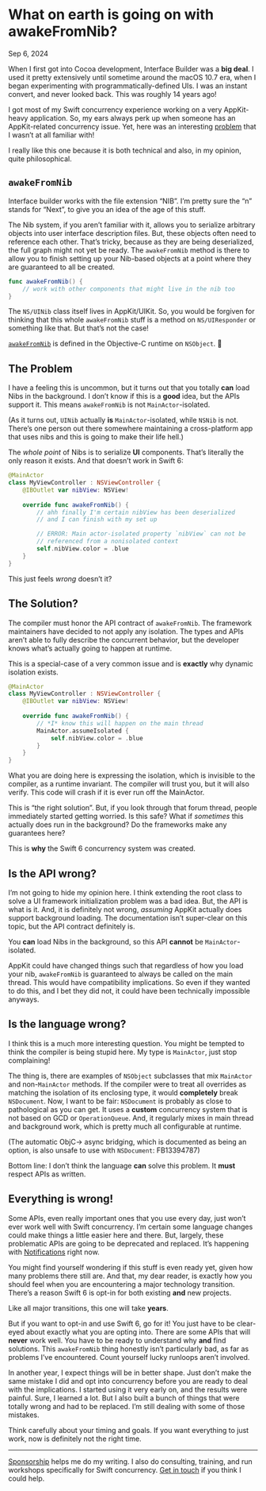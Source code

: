 # What on earth is going on with awakeFromNib?
Sep 6, 2024

When I first got into Cocoa development, Interface Builder was a **big deal**. I used it pretty extensively until sometime around the macOS 10.7 era, when I began experimenting with programmatically-defined UIs. I was an instant convert, and never looked back. This was roughly 14 years ago!

I got most of my Swift concurrency experience working on a very AppKit-heavy application. So, my ears always perk up when someone has an AppKit-related concurrency issue. Yet, here was an interesting [problem](https://forums.swift.org/t/swift-concurrency-in-real-apps/73790/34) that I wasn’t at all familiar with!

I really like this one because it is both technical and also, in my opinion, quite philosophical.

## `awakeFromNib`

Interface builder works with the file extension “NIB”. I’m pretty sure the “n” stands for “Next”, to give you an idea of the age of this stuff.

The Nib system, if you aren’t familiar with it, allows you to serialize arbitrary objects into user interface description files. But, these objects often need to reference each other. That’s tricky, because as they are being deserialized, the full graph might not yet be ready. The `awakeFromNib` method is there to allow you to finish setting up your Nib-based objects at a point where they are guaranteed to all be created.

```swift
func awakeFromNib() {
	// work with other components that might live in the nib too
}
```

The `NS/UINib` class itself lives in AppKit/UIKit. So, you would be forgiven for thinking that this whole `awakeFromNib` stuff is a method on `NS/UIResponder` or something like that. But that’s not the case!

[`awakeFromNib`](https://developer.apple.com/documentation/objectivec/nsobject/1402907-awakefromnib) is defined in the Objective-C runtime on `NSObject`. 🫨

## The Problem

I have a feeling this is uncommon, but it turns out that you totally **can** load Nibs in the background. I don’t know if this is a **good** idea, but the APIs support it. This means `awakeFromNib` is not `MainActor`-isolated.

(As it turns out, `UINib` actually **is** `MainActor`-isolated, while `NSNib` is not. There’s one person out there somewhere maintaining a cross-platform app that uses nibs and this is going to make their life hell.)

The *whole point* of Nibs is to serialize **UI** components. That’s literally the only reason it exists. And that doesn’t work in Swift 6:

```swift
@MainActor
class MyViewController : NSViewController {
	@IBOutlet var nibView: NSView!
	
	override func awakeFromNib() {
		// ahh finally I'm certain nibView has been deserialized
		// and I can finish with my set up

		// ERROR: Main actor-isolated property `nibView` can not be
		// referenced from a nonisolated context 
		self.nibView.color = .blue
	}
}
```

This just feels *wrong* doesn’t it?

## The Solution?

The compiler must honor the API contract of `awakeFromNib`. The framework maintainers have decided to not apply any isolation. The types and APIs aren’t able to fully describe the concurrent behavior, but the developer knows what’s actually going to happen at runtime.

This is a special-case of a very common issue and is **exactly** why dynamic isolation exists.

```swift
@MainActor
class MyViewController : NSViewController {
	@IBOutlet var nibView: NSView!
	
	override func awakeFromNib() {
		// *I* know this will happen on the main thread
		MainActor.assumeIsolated {
			self.nibView.color = .blue
		}
	}
}
```

What you are doing here is expressing the isolation, which is invisible to the compiler, as a runtime invariant. The compiler will trust you, but it will also verify. This code will crash if it is ever run off the MainActor.

This is “the right solution”. But, if you look through that forum thread, people immediately started getting worried. Is this safe? What if *sometimes* this actually does run in the background? Do the frameworks make any guarantees here?

This is **why** the Swift 6 concurrency system was created.

## Is the API wrong?

I’m not going to hide my opinion here. I think extending the root class to solve a UI framework initialization problem was a bad idea. But, the API is what is it. And, it is definitely not wrong, *assuming* AppKit actually does support background loading. The documentation isn’t super-clear on this topic, but the API contract definitely is.

You **can** load Nibs in the background, so this API **cannot** be `MainActor`-isolated.

AppKit could have changed things such that regardless of how you load your nib, `awakeFromNib` is guaranteed to always be called on the main thread. This would have compatibility implications. So even if they wanted to do this, and I bet they did not, it could have been technically impossible anyways.

## Is the language wrong?

I think this is a much more interesting question. You might be tempted to think the compiler is being stupid here. My type is `MainActor`, just stop complaining!

The thing is, there are examples of `NSObject` subclasses that mix `MainActor` and non-`MainActor` methods. If the compiler were to treat all overrides as matching the isolation of its enclosing type, it would **completely** break `NSDocument`. Now, I want to be fair: `NSDocument` is probably as close to pathological as you can get. It uses a **custom** concurrency system that is not based on GCD or `OperationQueue`. And, it regularly mixes in main thread and background work, which is pretty much all configurable at runtime.

(The automatic ObjC-> async bridging, which is documented as being an option, is also unsafe to use with `NSDocument`: FB13394787)

Bottom line: I don’t think the language **can** solve this problem. It **must** respect APIs as written.

## Everything is wrong!

Some APIs, even really important ones that you use every day, just won’t ever work well with Swift concurrency. I’m certain some language changes could make things a little easier here and there. But, largely, these problematic APIs are going to be deprecated and replaced. It’s happening with [Notifications](https://forums.swift.org/t/pitch-concurrency-safe-notifications/73713) right now.

You might find yourself wondering if this stuff is even ready yet, given how many problems there still are. And that, my dear reader, is exactly how you should feel when you are encountering a major technology transition. There’s a reason Swift 6 is opt-in for both existing **and** new projects.

Like all major transitions, this one will take **years**.

But if you want to opt-in and use Swift 6, go for it! You just have to be clear-eyed about exactly what you are opting into. There are some APIs that will **never** work well. You have to be ready to understand why **and** find solutions. This `awakeFromNib` thing honestly isn’t particularly bad, as far as problems I’ve encountered. Count yourself lucky runloops aren’t involved.

In another year, I expect things will be in better shape. Just don’t make the same mistake I did and opt into concurrency before you are ready to deal with the implications. I started using it very early on, and the results were painful. Sure, I learned a lot. But I also built a bunch of things that were totally wrong and had to be replaced. I’m still dealing with some of those mistakes.

Think carefully about your timing and goals. If you want everything to just work, now is definitely not the right time.

---

[Sponsorship](https://github.com/sponsors/mattmassicotte) helps me do my writing.
I also do consulting, training, and run workshops specifically for Swift concurrency. [Get in touch](/about) if you think I could help.
